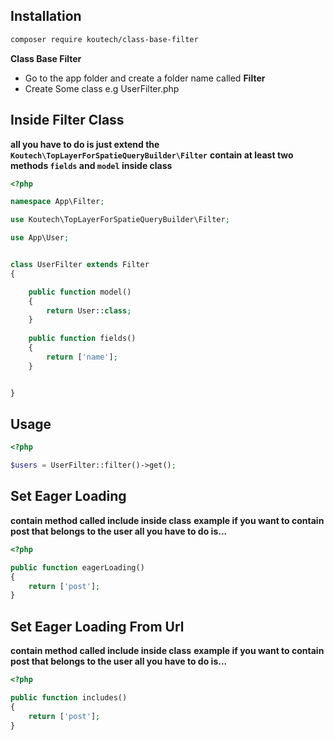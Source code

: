 ## Installation

```sh
composer require koutech/class-base-filter
```

__Class Base Filter__

- Go to the app folder and create a folder name called __Filter__
- Create Some class e.g UserFilter.php


## Inside Filter Class 

__all you have to do is just extend the `Koutech\TopLayerForSpatieQueryBuilder\Filter`__
__contain at least two methods `fields` and `model` inside class__

```php
<?php 

namespace App\Filter;

use Koutech\TopLayerForSpatieQueryBuilder\Filter;

use App\User;


class UserFilter extends Filter
{

    public function model() 
    {
        return User::class;
    }
    
    public function fields() 
    {
        return ['name'];
    }


}
```


## Usage


```php
<?php

$users = UserFilter::filter()->get();

```

## Set Eager Loading 

__contain method called include inside class__
__example if you want to contain post that belongs to the user all you have to do is...__

```php
<?php 

public function eagerLoading() 
{
    return ['post'];
}
```

## Set Eager Loading From Url

__contain method called include inside class__
__example if you want to contain post that belongs to the user all you have to do is...__

```php
<?php 

public function includes() 
{
    return ['post'];
}
```

